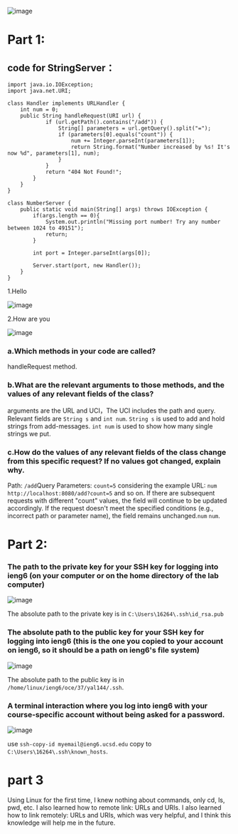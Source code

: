 ![image](https://github.com/Boscoliu1994/lab3/blob/main/Title.jpg)

# Part 1:
##  code for StringServer：
```
import java.io.IOException;
import java.net.URI;

class Handler implements URLHandler {
    int num = 0;
    public String handleRequest(URI url) {
            if (url.getPath().contains("/add")) {
                String[] parameters = url.getQuery().split("=");
                if (parameters[0].equals("count")) {
                    num += Integer.parseInt(parameters[1]);
                    return String.format("Number increased by %s! It's now %d", parameters[1], num);
                }
            }
            return "404 Not Found!";
        }
    }
}

class NumberServer {
    public static void main(String[] args) throws IOException {
        if(args.length == 0){
            System.out.println("Missing port number! Try any number between 1024 to 49151");
            return;
        }

        int port = Integer.parseInt(args[0]);

        Server.start(port, new Handler());
    }
}
```
1.Hello

![image](https://github.com/Boscoliu1994/lab3/blob/main/Hello.jpg)

2.How are you

![image](https://github.com/Boscoliu1994/lab3/blob/main/Howareyou.jpg)
### a.Which methods in your code are called?
handleRequest method.
### b.What are the relevant arguments to those methods, and the values of any relevant fields of the class?
arguments are the URL and UCI，The UCI includes the path and query. Relevant fields are ```String s``` and ```int num```. ```String s``` is used to add and hold strings from add-messages. ```int num``` is used to show how many single strings we put.
### c.How do the values of any relevant fields of the class change from this specific request? If no values got changed, explain why.
Path: ```/add```Query Parameters: ```count=5``` considering the example URL: `num` `http://localhost:8080/add?count=5` and so on. If there are subsequent requests with different "count" values, the  field will continue to be updated accordingly. If the request doesn't meet the specified conditions (e.g., incorrect path or parameter name), the  field remains unchanged.`num` `num`.

# Part 2:
### The path to the private key for your SSH key for logging into ieng6 (on your computer or on the home directory of the lab computer)

![image](https://github.com/Boscoliu1994/lab3/blob/main/part3-1.jpg)

The absolute path to the private key is in `C:\Users\16264\.ssh\id_rsa.pub`

### The absolute path to the public key for your SSH key for logging into ieng6 (this is the one you copied to your account on ieng6, so it should be a path on ieng6's file system)

![image](https://github.com/Boscoliu1994/lab3/blob/main/part3-2.jpg)

The absolute path to the public key is in `/home/linux/ieng6/oce/37/yal144/.ssh`.

### A terminal interaction where you log into ieng6 with your course-specific account without being asked for a password.

![image](https://github.com/Boscoliu1994/lab3/blob/main/part3-3.jpg)

use `ssh-copy-id myemail@ieng6.ucsd.edu` copy to `C:\Users\16264\.ssh\known_hosts`.

# part 3
Using Linux for the first time, I knew nothing about commands, only cd, ls, pwd, etc. I also learned how to remote link: URLs and URIs. I also learned how to link remotely: URLs and URIs, which was very helpful, and I think this knowledge will help me in the future.
